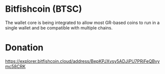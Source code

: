 # Bitfishcoin (BTSC)
The wallet core is being integrated to allow most GR-based coins to run in a single wallet and be compatible with multiple chains.

# Donation
https://explorer.bitfishcoin.cloud/address/BepKPJXvsy5ADJiPU7PRiFeQBvymc58CRK
